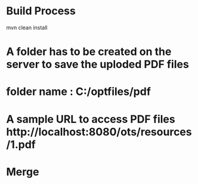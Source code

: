 # Build Process
mvn clean install 

# A folder has to be created on the server to save the uploded PDF files
# folder name : C:/optfiles/pdf

# A sample URL to access PDF files  http://localhost:8080/ots/resources/1.pdf

# Merge


